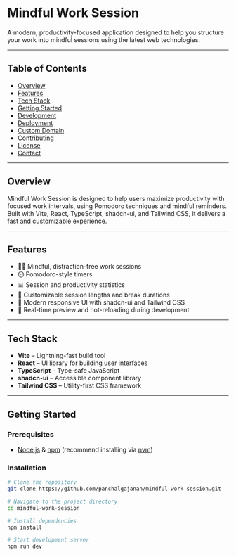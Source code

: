 # Mindful Work Session

A modern, productivity-focused application designed to help you structure your work into mindful sessions using the latest web technologies.

---

## Table of Contents

- [Overview](#overview)
- [Features](#features)
- [Tech Stack](#tech-stack)
- [Getting Started](#getting-started)
- [Development](#development)
- [Deployment](#deployment)
- [Custom Domain](#custom-domain)
- [Contributing](#contributing)
- [License](#license)
- [Contact](#contact)

---

## Overview

Mindful Work Session is designed to help users maximize productivity with focused work intervals, using Pomodoro techniques and mindful reminders. Built with Vite, React, TypeScript, shadcn-ui, and Tailwind CSS, it delivers a fast and customizable experience.

---

## Features

- 🧘‍♂️ Mindful, distraction-free work sessions
- ⏲️ Pomodoro-style timers
- 📊 Session and productivity statistics
- 📝 Customizable session lengths and break durations
- 🎨 Modern responsive UI with shadcn-ui and Tailwind CSS
- 🔄 Real-time preview and hot-reloading during development

---

## Tech Stack

- **Vite** – Lightning-fast build tool
- **React** – UI library for building user interfaces
- **TypeScript** – Type-safe JavaScript
- **shadcn-ui** – Accessible component library
- **Tailwind CSS** – Utility-first CSS framework

---

## Getting Started

### Prerequisites

- [Node.js](https://nodejs.org/) & [npm](https://www.npmjs.com/) (recommend installing via [nvm](https://github.com/nvm-sh/nvm#installing-and-updating))

### Installation

```sh
# Clone the repository
git clone https://github.com/panchalgajanan/mindful-work-session.git

# Navigate to the project directory
cd mindful-work-session

# Install dependencies
npm install

# Start development server
npm run dev
